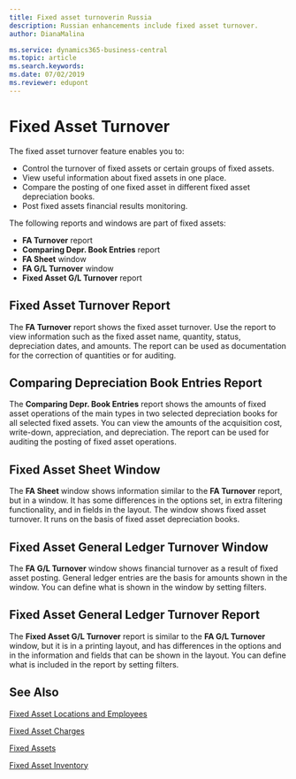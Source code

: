 ```yaml
---
title: Fixed asset turnoverin Russia
description: Russian enhancements include fixed asset turnover.
author: DianaMalina

ms.service: dynamics365-business-central
ms.topic: article
ms.search.keywords:
ms.date: 07/02/2019
ms.reviewer: edupont
---
```


# Fixed Asset Turnover

The fixed asset turnover feature enables you to: 

- Control the turnover of fixed assets or certain groups of fixed assets.
- View useful information about fixed assets in one place.
- Compare the posting of one fixed asset in different fixed asset depreciation books.
- Post fixed assets financial results monitoring. 

The following reports and windows are part of fixed assets: 

- **FA Turnover** report
- **Comparing Depr. Book Entries** report
- **FA Sheet** window
- **FA G/L Turnover** window
- **Fixed Asset G/L Turnover** report

 

## Fixed Asset Turnover Report 

The **FA Turnover** report shows the fixed asset turnover. Use the report to view information such as the fixed asset name, quantity, status, depreciation dates, and amounts. The report can be used as documentation for the correction of quantities or for auditing.

 

## Comparing Depreciation Book Entries Report 

The **Comparing Depr. Book Entries** report shows the amounts of fixed asset operations of the main types in two selected depreciation books for all selected fixed assets. You can view the amounts of the acquisition cost, write-down, appreciation, and depreciation. The report can be used for auditing the posting of fixed asset operations.

 

## Fixed Asset Sheet Window

The **FA Sheet** window shows information similar to the **FA Turnover** report, but in a window. It has some differences in the options set, in extra filtering functionality, and in fields in the layout. The window shows fixed asset turnover. It runs on the basis of fixed asset depreciation books.

 

## Fixed Asset General Ledger Turnover Window 

The **FA G/L Turnover** window shows financial turnover as a result of fixed asset posting. General ledger entries are the basis for amounts shown in the window. You can define what is shown in the window by setting filters.

 

## Fixed Asset General Ledger Turnover Report

The **Fixed Asset G/L Turnover** report is similar to the **FA G/L Turnover** window, but it is in a printing layout, and has differences in the options and in the information and fields that can be shown in the layout. You can define what is included in the report by setting filters.

 

## See Also 

[Fixed Asset Locations and Employees](Fixed-Asset-Locations-and-Employees.md)

[Fixed Asset Charges](Fixed-Asset-Charges.md)

[Fixed Assets](fixed-assets.md)

[Fixed Asset Inventory](Fixed-Asset-Inventory.md)
